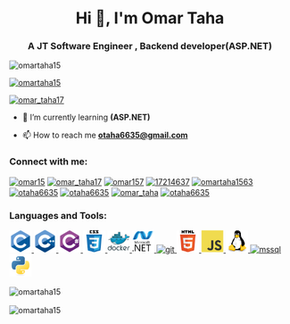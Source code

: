 <h1 align="center">Hi 👋, I'm Omar Taha</h1>
<h3 align="center">A JT Software Engineer , Backend developer(ASP.NET)</h3>

<p align="left"> <img src="https://komarev.com/ghpvc/?username=omartaha15&label=Profile%20views&color=0e75b6&style=flat" alt="omartaha15" /> </p>

<p align="left"> <a href="https://github.com/ryo-ma/github-profile-trophy"><img src="https://github-profile-trophy.vercel.app/?username=omartaha15" alt="omartaha15" /></a> </p>

<p align="left"> <a href="https://twitter.com/omar_taha17" target="blank"><img src="https://img.shields.io/twitter/follow/omar_taha17?logo=twitter&style=for-the-badge" alt="omar_taha17" /></a> </p>

- 🌱 I’m currently learning **(ASP.NET)**

- 📫 How to reach me **otaha6635@gmail.com**

<h3 align="left">Connect with me:</h3>
<p align="left">
<a href="https://dev.to/omar15" target="blank"><img align="center" src="https://raw.githubusercontent.com/rahuldkjain/github-profile-readme-generator/master/src/images/icons/Social/devto.svg" alt="omar15" height="30" width="40" /></a>
<a href="https://twitter.com/omar_taha17" target="blank"><img align="center" src="https://raw.githubusercontent.com/rahuldkjain/github-profile-readme-generator/master/src/images/icons/Social/twitter.svg" alt="omar_taha17" height="30" width="40" /></a>
<a href="https://linkedin.com/in/omar157" target="blank"><img align="center" src="https://raw.githubusercontent.com/rahuldkjain/github-profile-readme-generator/master/src/images/icons/Social/linked-in-alt.svg" alt="omar157" height="30" width="40" /></a>
<a href="https://stackoverflow.com/users/17214637" target="blank"><img align="center" src="https://raw.githubusercontent.com/rahuldkjain/github-profile-readme-generator/master/src/images/icons/Social/stack-overflow.svg" alt="17214637" height="30" width="40" /></a>
<a href="https://fb.com/omartaha1563" target="blank"><img align="center" src="https://raw.githubusercontent.com/rahuldkjain/github-profile-readme-generator/master/src/images/icons/Social/facebook.svg" alt="omartaha1563" height="30" width="40" /></a>
<a href="https://www.codechef.com/users/otaha6635" target="blank"><img align="center" src="https://cdn.jsdelivr.net/npm/simple-icons@3.1.0/icons/codechef.svg" alt="otaha6635" height="30" width="40" /></a>
<a href="https://www.hackerrank.com/otaha6635" target="blank"><img align="center" src="https://raw.githubusercontent.com/rahuldkjain/github-profile-readme-generator/master/src/images/icons/Social/hackerrank.svg" alt="otaha6635" height="30" width="40" /></a>
<a href="https://codeforces.com/profile/omar_taha" target="blank"><img align="center" src="https://raw.githubusercontent.com/rahuldkjain/github-profile-readme-generator/master/src/images/icons/Social/codeforces.svg" alt="omar_taha" height="30" width="40" /></a>
<a href="https://www.leetcode.com/otaha6635" target="blank"><img align="center" src="https://raw.githubusercontent.com/rahuldkjain/github-profile-readme-generator/master/src/images/icons/Social/leet-code.svg" alt="otaha6635" height="30" width="40" /></a>
</p>

<h3 align="left">Languages and Tools:</h3>
<p align="left"> <a href="https://www.cprogramming.com/" target="_blank" rel="noreferrer"> <img src="https://raw.githubusercontent.com/devicons/devicon/master/icons/c/c-original.svg" alt="c" width="40" height="40"/> </a> <a href="https://www.w3schools.com/cpp/" target="_blank" rel="noreferrer"> <img src="https://raw.githubusercontent.com/devicons/devicon/master/icons/cplusplus/cplusplus-original.svg" alt="cplusplus" width="40" height="40"/> </a> <a href="https://www.w3schools.com/cs/" target="_blank" rel="noreferrer"> <img src="https://raw.githubusercontent.com/devicons/devicon/master/icons/csharp/csharp-original.svg" alt="csharp" width="40" height="40"/> </a> <a href="https://www.w3schools.com/css/" target="_blank" rel="noreferrer"> <img src="https://raw.githubusercontent.com/devicons/devicon/master/icons/css3/css3-original-wordmark.svg" alt="css3" width="40" height="40"/> </a> <a href="https://www.docker.com/" target="_blank" rel="noreferrer"> <img src="https://raw.githubusercontent.com/devicons/devicon/master/icons/docker/docker-original-wordmark.svg" alt="docker" width="40" height="40"/> </a> <a href="https://dotnet.microsoft.com/" target="_blank" rel="noreferrer"> <img src="https://raw.githubusercontent.com/devicons/devicon/master/icons/dot-net/dot-net-original-wordmark.svg" alt="dotnet" width="40" height="40"/> </a> <a href="https://git-scm.com/" target="_blank" rel="noreferrer"> <img src="https://www.vectorlogo.zone/logos/git-scm/git-scm-icon.svg" alt="git" width="40" height="40"/> </a> <a href="https://www.w3.org/html/" target="_blank" rel="noreferrer"> <img src="https://raw.githubusercontent.com/devicons/devicon/master/icons/html5/html5-original-wordmark.svg" alt="html5" width="40" height="40"/> </a> <a href="https://developer.mozilla.org/en-US/docs/Web/JavaScript" target="_blank" rel="noreferrer"> <img src="https://raw.githubusercontent.com/devicons/devicon/master/icons/javascript/javascript-original.svg" alt="javascript" width="40" height="40"/> </a> <a href="https://www.linux.org/" target="_blank" rel="noreferrer"> <img src="https://raw.githubusercontent.com/devicons/devicon/master/icons/linux/linux-original.svg" alt="linux" width="40" height="40"/> </a> <a href="https://www.microsoft.com/en-us/sql-server" target="_blank" rel="noreferrer"> <img src="https://www.svgrepo.com/show/303229/microsoft-sql-server-logo.svg" alt="mssql" width="40" height="40"/> </a> <a href="https://www.python.org" target="_blank" rel="noreferrer"> <img src="https://raw.githubusercontent.com/devicons/devicon/master/icons/python/python-original.svg" alt="python" width="40" height="40"/> </a> </p>

<p><img align="center" src="https://github-readme-stats.vercel.app/api/top-langs?username=omartaha15&show_icons=true&locale=en&layout=compact" alt="omartaha15" /></p>

<p><img align="center" src="https://github-readme-streak-stats.herokuapp.com/?user=omartaha15&" alt="omartaha15" /></p>
